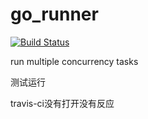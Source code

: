 # go_runner

[![Build Status](https://www.travis-ci.org/26huitailang/go-runner.svg?branch=master)](https://www.travis-ci.org/26huitailang/go-runner)

run multiple concurrency tasks

测试运行

travis-ci没有打开没有反应